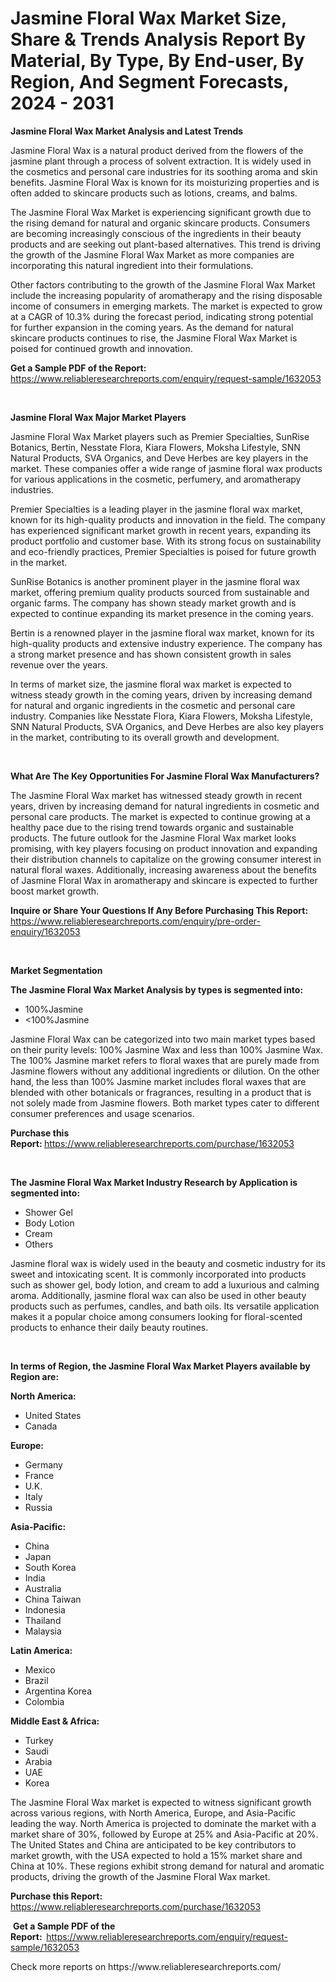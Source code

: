 <p><h1>Jasmine Floral Wax Market Size, Share & Trends Analysis Report By Material, By Type, By End-user, By Region, And Segment Forecasts, 2024 - 2031</h1></p><p><strong>Jasmine Floral Wax Market Analysis and Latest Trends</strong></p>
<p><p>Jasmine Floral Wax is a natural product derived from the flowers of the jasmine plant through a process of solvent extraction. It is widely used in the cosmetics and personal care industries for its soothing aroma and skin benefits. Jasmine Floral Wax is known for its moisturizing properties and is often added to skincare products such as lotions, creams, and balms.</p><p>The Jasmine Floral Wax Market is experiencing significant growth due to the rising demand for natural and organic skincare products. Consumers are becoming increasingly conscious of the ingredients in their beauty products and are seeking out plant-based alternatives. This trend is driving the growth of the Jasmine Floral Wax Market as more companies are incorporating this natural ingredient into their formulations.</p><p>Other factors contributing to the growth of the Jasmine Floral Wax Market include the increasing popularity of aromatherapy and the rising disposable income of consumers in emerging markets. The market is expected to grow at a CAGR of 10.3% during the forecast period, indicating strong potential for further expansion in the coming years. As the demand for natural skincare products continues to rise, the Jasmine Floral Wax Market is poised for continued growth and innovation.</p></p>
<p><strong>Get a Sample PDF of the Report:&nbsp;</strong> <a href="https://www.reliableresearchreports.com/enquiry/request-sample/1632053">https://www.reliableresearchreports.com/enquiry/request-sample/1632053</a></p>
<p>&nbsp;</p>
<p><strong>Jasmine Floral Wax Major Market Players</strong></p>
<p><p>Jasmine Floral Wax Market players such as Premier Specialties, SunRise Botanics, Bertin, Nesstate Flora, Kiara Flowers, Moksha Lifestyle, SNN Natural Products, SVA Organics, and Deve Herbes are key players in the market. These companies offer a wide range of jasmine floral wax products for various applications in the cosmetic, perfumery, and aromatherapy industries.</p><p>Premier Specialties is a leading player in the jasmine floral wax market, known for its high-quality products and innovation in the field. The company has experienced significant market growth in recent years, expanding its product portfolio and customer base. With its strong focus on sustainability and eco-friendly practices, Premier Specialties is poised for future growth in the market.</p><p>SunRise Botanics is another prominent player in the jasmine floral wax market, offering premium quality products sourced from sustainable and organic farms. The company has shown steady market growth and is expected to continue expanding its market presence in the coming years.</p><p>Bertin is a renowned player in the jasmine floral wax market, known for its high-quality products and extensive industry experience. The company has a strong market presence and has shown consistent growth in sales revenue over the years.</p><p>In terms of market size, the jasmine floral wax market is expected to witness steady growth in the coming years, driven by increasing demand for natural and organic ingredients in the cosmetic and personal care industry. Companies like Nesstate Flora, Kiara Flowers, Moksha Lifestyle, SNN Natural Products, SVA Organics, and Deve Herbes are also key players in the market, contributing to its overall growth and development.</p></p>
<p>&nbsp;</p>
<p><strong>What Are The Key Opportunities For Jasmine Floral Wax Manufacturers?</strong></p>
<p><p>The Jasmine Floral Wax market has witnessed steady growth in recent years, driven by increasing demand for natural ingredients in cosmetic and personal care products. The market is expected to continue growing at a healthy pace due to the rising trend towards organic and sustainable products. The future outlook for the Jasmine Floral Wax market looks promising, with key players focusing on product innovation and expanding their distribution channels to capitalize on the growing consumer interest in natural floral waxes. Additionally, increasing awareness about the benefits of Jasmine Floral Wax in aromatherapy and skincare is expected to further boost market growth.</p></p>
<p><strong>Inquire or Share Your Questions If Any Before Purchasing This Report:</strong> <a href="https://www.reliableresearchreports.com/enquiry/pre-order-enquiry/1632053">https://www.reliableresearchreports.com/enquiry/pre-order-enquiry/1632053</a></p>
<p>&nbsp;</p>
<p><strong>Market Segmentation</strong></p>
<p><strong>The Jasmine Floral Wax Market Analysis by types is segmented into:</strong></p>
<p><ul><li>100%Jasmine</li><li><100%Jasmine</li></ul></p>
<p><p>Jasmine Floral Wax can be categorized into two main market types based on their purity levels: 100% Jasmine Wax and less than 100% Jasmine Wax. The 100% Jasmine market refers to floral waxes that are purely made from Jasmine flowers without any additional ingredients or dilution. On the other hand, the less than 100% Jasmine market includes floral waxes that are blended with other botanicals or fragrances, resulting in a product that is not solely made from Jasmine flowers. Both market types cater to different consumer preferences and usage scenarios.</p></p>
<p><strong>Purchase this Report:&nbsp;</strong><a href="https://www.reliableresearchreports.com/purchase/1632053">https://www.reliableresearchreports.com/purchase/1632053</a></p>
<p>&nbsp;</p>
<p><strong>The Jasmine Floral Wax Market Industry Research by Application is segmented into:</strong></p>
<p><ul><li>Shower Gel</li><li>Body Lotion</li><li>Cream</li><li>Others</li></ul></p>
<p><p>Jasmine floral wax is widely used in the beauty and cosmetic industry for its sweet and intoxicating scent. It is commonly incorporated into products such as shower gel, body lotion, and cream to add a luxurious and calming aroma. Additionally, jasmine floral wax can also be used in other beauty products such as perfumes, candles, and bath oils. Its versatile application makes it a popular choice among consumers looking for floral-scented products to enhance their daily beauty routines.</p></p>
<p>&nbsp;</p>
<p><strong>In terms of Region, the Jasmine Floral Wax Market Players available by Region are:</strong></p>
<p>
    <p> <strong> North America: </strong>
        <ul>
            <li>United States</li>
            <li>Canada</li>
        </ul>
        </p> 
    <p> <strong> Europe: </strong>
        <ul>
            <li>Germany</li>
            <li>France</li>
            <li>U.K.</li>
            <li>Italy</li>
            <li>Russia</li>
        </ul>
        </p> 
    <p> <strong> Asia-Pacific: </strong>
        <ul>
            <li>China</li>
            <li>Japan</li>
            <li>South Korea</li>
            <li>India</li>
            <li>Australia</li>
            <li>China Taiwan</li>
            <li>Indonesia</li>
            <li>Thailand</li>
            <li>Malaysia</li>
        </ul>
        </p> 
    <p> <strong> Latin America: </strong>
        <ul>
            <li>Mexico</li>
            <li>Brazil</li>
            <li>Argentina Korea</li>
            <li>Colombia</li>
        </ul>
        </p> 
    <p> <strong> Middle East & Africa: </strong>
        <ul>
            <li>Turkey</li>
            <li>Saudi</li>
            <li>Arabia</li>
            <li>UAE</li>
            <li>Korea</li>
        </ul>
    </p>
    </p>
<p><p>The Jasmine Floral Wax market is expected to witness significant growth across various regions, with North America, Europe, and Asia-Pacific leading the way. North America is projected to dominate the market with a market share of 30%, followed by Europe at 25% and Asia-Pacific at 20%. The United States and China are anticipated to be key contributors to market growth, with the USA expected to hold a 15% market share and China at 10%. These regions exhibit strong demand for natural and aromatic products, driving the growth of the Jasmine Floral Wax market.</p></p>
<p><strong>Purchase this Report: </strong><a href="https://www.reliableresearchreports.com/purchase/1632053">https://www.reliableresearchreports.com/purchase/1632053</a></p>
<p>&nbsp;<strong>Get a Sample PDF of the Report:&nbsp;&nbsp;</strong><a href="https://www.reliableresearchreports.com/enquiry/request-sample/1632053">https://www.reliableresearchreports.com/enquiry/request-sample/1632053</a></p>
<p><strong></strong></p>
<p>Check more reports on https://www.reliableresearchreports.com/</p>